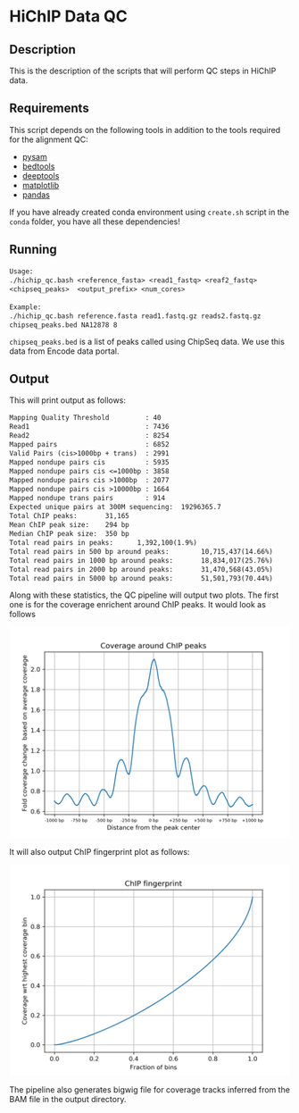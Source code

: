 # HiChIP Data QC 
## Description
This is the description of the scripts that will perform QC steps in HiChIP data.

## Requirements

This script depends on the following tools in addition to the tools required for the alignment QC:

- [pysam](https://pysam.readthedocs.io/en/latest/)
- [bedtools](https://bedtools.readthedocs.io/en/latest/index.html)
- [deeptools](https://deeptools.readthedocs.io/en/develop/)
- [matplotlib](https://matplotlib.org/)
- [pandas](https://pandas.pydata.org/pandas-docs/stable/dsintro.html)

If you have already created conda environment using `create.sh` script in the `conda` folder, you have all these dependencies!

## Running


```
Usage: 
./hichip_qc.bash <reference_fasta> <read1_fastq> <reaf2_fastq>  <chipseq_peaks>  <output_prefix> <num_cores>

Example:
./hichip_qc.bash reference.fasta read1.fastq.gz reads2.fastq.gz chipseq_peaks.bed NA12878 8
```

`chipseq_peaks.bed` is a list of peaks called using ChipSeq data. We use this data from Encode data portal. 

## Output
This will print output as follows: 

```
Mapping Quality Threshold         : 40
Read1                             : 7436
Read2                             : 8254
Mapped pairs                      : 6852
Valid Pairs (cis>1000bp + trans)  : 2991
Mapped nondupe pairs cis          : 5935
Mapped nondupe pairs cis <=1000bp : 3858
Mapped nondupe pairs cis >1000bp  : 2077
Mapped nondupe pairs cis >10000bp : 1664
Mapped nondupe trans pairs        : 914
Expected unique pairs at 300M sequencing:  19296365.7
Total ChIP peaks:       31,165
Mean ChIP peak size:    294 bp
Median ChIP peak size:  350 bp
Total read pairs in peaks:      1,392,100(1.9%)
Total read pairs in 500 bp around peaks:        10,715,437(14.66%)
Total read pairs in 1000 bp around peaks:       18,834,017(25.76%)
Total read pairs in 2000 bp around peaks:       31,470,568(43.05%)
Total read pairs in 5000 bp around peaks:       51,501,793(70.44%)
```

Along with these statistics, the QC pipeline will output two plots. The first one is for the coverage enrichent around ChIP peaks. It would look as follows


![ChIP Enrichment Plot ](chip_enrichment_plot.png)

It will also output ChIP fingerprint plot as follows:

![ChIP Fingerprint Plot ](plot_fingerprint.png)

The pipeline also generates bigwig file for coverage tracks inferred from the BAM file in the output directory. 
